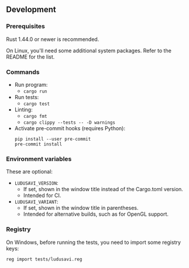 ## Development
### Prerequisites
Rust 1.44.0 or newer is recommended.

On Linux, you'll need some additional system packages. Refer to the README
for the list.

### Commands
* Run program:
  * `cargo run`
* Run tests:
  * `cargo test`
* Linting:
  * `cargo fmt`
  * `cargo clippy --tests -- -D warnings`
* Activate pre-commit hooks (requires Python):
  ```
  pip install --user pre-commit
  pre-commit install
  ```

### Environment variables
These are optional:

* `LUDUSAVI_VERSION`:
  * If set, shown in the window title instead of the Cargo.toml version.
  * Intended for CI.
* `LUDUSAVI_VARIANT`:
  * If set, shown in the window title in parentheses.
  * Intended for alternative builds, such as for OpenGL support.

### Registry
On Windows, before running the tests, you need to import some registry keys:

```
reg import tests/ludusavi.reg
```
